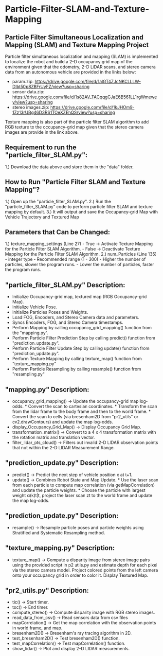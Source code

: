 # Particle-Filter-SLAM-and-Texture-Mapping
## Particle Filter Simultaneous Localization and Mapping (SLAM) and Texture Mapping Project
Particle filter simultaneous localization and mapping (SLAM) is implemented to localize the robot and build a 2-D occupancy grid map of the environment given that the odometry, 2-D LiDAR scans, and stereo camera data from an autonomous vehicle are provided in the links below:
- param.zip: https://drive.google.com/file/d/1alGT4ZJcNKCLLLW-DIbt50p8ZBFrUyFZ/view?usp=sharing
- sensor data.zip: https://drive.google.com/file/d/1s82AV_TACqqgCJaE6B561LL1rgWmewey/view?usp=sharing
- stereo images.zip: https://drive.google.com/file/d/1kJHOm9-1Zz13rUBg46D3RS1TOeXZEhQS/view?usp=sharing

Texture mapping is also part of the particle filter SLAM algorithm to add RGB texture to the occupancy-grid map given that the stereo camera images are provide in the link above.

## Requirement to run the "particle_filter_SLAM.py":
1.) Download the data above and store them in the "data" folder.

## How to Run "Particle Filter SLAM and Texture Mapping"?
1.) Open up the "particle_filter_SLAM.py".
2.) Run the "particle_filter_SLAM.py" code to perform particle filter SLAM and texture mapping by default.
3.) It will output and save the Occupancy-grid Map with Vehicle Trajectory and Textured Map

## Parameters that Can be Changed:
1.) texture_mapping_settings (Line 27)
    - True -> Activate Texture Mapping for the Particle Filter SLAM Algorithm.
    - False -> Deactivate Texture Mapping for the Particle Filter SLAM Algorithm.
2.) num_Particles (Line 135)
    - integer type
    - Recommended range (1 - 300)
    - Higher the number of particles, slower the program runs.
    - Lower the number of particles, faster the program runs.

## "particle_filter_SLAM.py" Description:
- Initialize Occupancy-grid map, textured map (RGB Occupancy-grid Map).
- Initialize Vehicle Pose.
- Initialize Particles Poses and Weights.
- Load FOG, Encoders, and Stereo Camera data and parameters.
- Syncs Encoders, FOG, and Stereo Camera timestamps.
- Perform Mapping by calling occupancy_grid_mapping() function from the "mapping.py".
- Perform Particle Filter Prediction Step by calling predict() function from "prediction_update.py".
- Perform Particle Filter Update Step by calling update() function from "prediction_update.py".
- Perform Texture Mapping by calling texture_map() function from "texture_mapping.py"
- Perform Particle Resampling by calling resample() function from "resampling.py"

## "mapping.py" Description:
- occupancy_grid_mapping() -> Update the occupancy-grid map log-odds.
                                * Convert the scan to cartesian coordinates.
                                * Transform the scan from the lidar frame to the body frame and then to the world frame.
                                * Convert the scan to cells (via bresenham2D from "pr2_utils" or cv2.drawContours) and update the map log-odds.
- display_Occupancy_Grid_Map() -> Display Occupancy Grid Map.
- transformation_matrix() -> Convert to a 4 x 4 transformation matrix with the rotation matrix and translation vector.
- filter_lidar_pts_cloud() -> Filters out invalid 2-D LIDAR observation points that not within the 2-D LIDAR Measurement Range. 

## "prediction_update.py" Description:
- predict() -> Predict the next step of vehicle position x at t+1.
- update() -> Combines Robot State and Map Update.
                * Use the laser scan from each particle to compute map correlation (via getMapCorrelation) and update the particle weights.
                * Choose the particle with largest weight α(k)t|t, project the laser scan zt to the world frame and update the map log-odds.

## "prediction_update.py" Description:
- resample() -> Resample particle poses and particle weights using Stratified and Systematic Resampling method.

## "texture_mapping.py" Description:
- texture_map() -> Compute a disparity image from stereo image pairs using the provided script in p2 utils.py and estimate depth for each pixel via the stereo camera model. Project colored points from the left camera onto your occupancy grid in order to color it. Display Textured Map.

## "pr2_utils.py" Description:
- tic() -> Start timer.
- toc() -> End timer.
- compute_stereo() -> Compute disparity image with RGB stereo images.
- read_data_from_csv() -> Read sensors data from csv files
- mapCorrelation() -> Get the map correlation with the observation points in world frame, and map.
- bresenham2D() -> Bresenham's ray tracing algorithm in 2D.
- test_bresenham2D() -> Test bresenham2D() function.
- test_mapCorrelation() -> Test mapCorrelation() function.
- show_lidar() -> Plot and display 2-D LIDAR measurements.